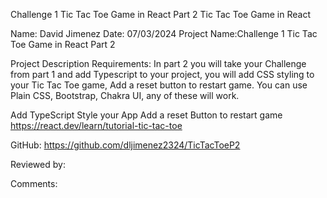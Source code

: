 Challenge 1 Tic Tac Toe Game in React Part 2
Tic Tac Toe Game in React

Name: David Jimenez
Date: 07/03/2024
Project Name:Challenge 1 Tic Tac Toe Game in React Part 2

Project Description Requirements:
In part 2 you will take your Challenge from part 1 and add Typescript to your project, you will add CSS styling to your Tic Tac Toe game, Add a reset button to restart game. You can use Plain CSS, Bootstrap, Chakra UI, any of these will work.

Add TypeScript
Style your App
Add a reset Button to restart game
https://react.dev/learn/tutorial-tic-tac-toe

GitHub: https://github.com/dljimenez2324/TicTacToeP2

Reviewed by: 

Comments: 
